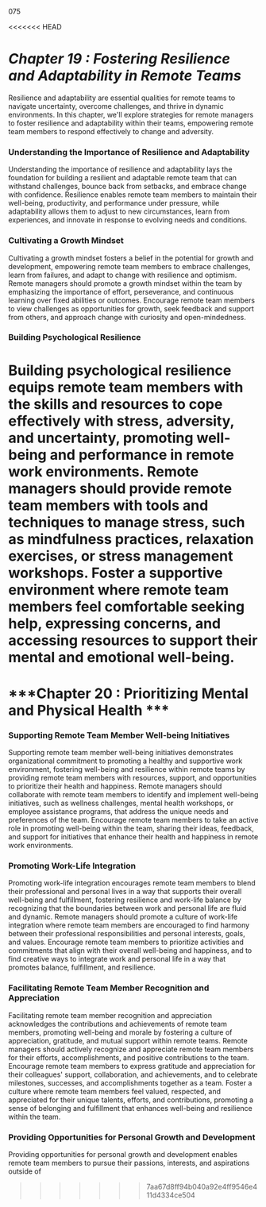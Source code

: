 075

<<<<<<< HEAD

# ***Chapter 19 : Fostering Resilience and Adaptability in Remote Teams***



Resilience and adaptability are essential qualities for remote teams to navigate uncertainty, overcome challenges, and thrive in dynamic environments. In this chapter, we'll explore strategies for remote managers to foster resilience and adaptability within their teams, empowering remote team members to respond effectively to change and adversity.

### **Understanding the Importance of Resilience and Adaptability**

Understanding the importance of resilience and adaptability lays the foundation for building a resilient and adaptable remote team that can withstand challenges, bounce back from setbacks, and embrace change with confidence. Resilience enables remote team members to maintain their well-being, productivity, and performance under pressure, while adaptability allows them to adjust to new circumstances, learn from experiences, and innovate in response to evolving needs and conditions.

### **Cultivating a Growth Mindset**

Cultivating a growth mindset fosters a belief in the potential for growth and development, empowering remote team members to embrace challenges, learn from failures, and adapt to change with resilience and optimism. Remote managers should promote a growth mindset within the team by emphasizing the importance of effort, perseverance, and continuous learning over fixed abilities or outcomes. Encourage remote team members to view challenges as opportunities for growth, seek feedback and support from others, and approach change with curiosity and open-mindedness.

### **Building Psychological Resilience**

Building psychological resilience equips remote team members with the skills and resources to cope effectively with stress, adversity, and uncertainty, promoting well-being and performance in remote work environments. Remote managers should provide remote team members with tools and techniques to manage stress, such as mindfulness practices, relaxation exercises, or stress management workshops. Foster a supportive environment where remote team members feel comfortable seeking help, expressing concerns, and accessing resources to support their mental and emotional well-being.
=======
# ***Chapter 20 : Prioritizing Mental and Physical Health ***

### **Supporting Remote Team Member Well-being Initiatives**

Supporting remote team member well-being initiatives demonstrates organizational commitment to promoting a healthy and supportive work environment, fostering well-being and resilience within remote teams by providing remote team members with resources, support, and opportunities to prioritize their health and happiness. Remote managers should collaborate with remote team members to identify and implement well-being initiatives, such as wellness challenges, mental health workshops, or employee assistance programs, that address the unique needs and preferences of the team. Encourage remote team members to take an active role in promoting well-being within the team, sharing their ideas, feedback, and support for initiatives that enhance their health and happiness in remote work environments.

### **Promoting Work-Life Integration**

Promoting work-life integration encourages remote team members to blend their professional and personal lives in a way that supports their overall well-being and fulfillment, fostering resilience and work-life balance by recognizing that the boundaries between work and personal life are fluid and dynamic. Remote managers should promote a culture of work-life integration where remote team members are encouraged to find harmony between their professional responsibilities and personal interests, goals, and values. Encourage remote team members to prioritize activities and commitments that align with their overall well-being and happiness, and to find creative ways to integrate work and personal life in a way that promotes balance, fulfillment, and resilience.

### **Facilitating Remote Team Member Recognition and Appreciation**

Facilitating remote team member recognition and appreciation acknowledges the contributions and achievements of remote team members, promoting well-being and morale by fostering a culture of appreciation, gratitude, and mutual support within remote teams. Remote managers should actively recognize and appreciate remote team members for their efforts, accomplishments, and positive contributions to the team. Encourage remote team members to express gratitude and appreciation for their colleagues' support, collaboration, and achievements, and to celebrate milestones, successes, and accomplishments together as a team. Foster a culture where remote team members feel valued, respected, and appreciated for their unique talents, efforts, and contributions, promoting a sense of belonging and fulfillment that enhances well-being and resilience within the team.

### **Providing Opportunities for Personal Growth and Development**

Providing opportunities for personal growth and development enables remote team members to pursue their passions, interests, and aspirations outside of
>>>>>>> 7aa67d8ff94b040a92e4ff9546e411d4334ce504
